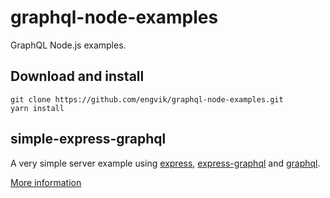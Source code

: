 # graphql-node-examples
GraphQL Node.js examples.

## Download and install

```
git clone https://github.com/engvik/graphql-node-examples.git
yarn install
```

## simple-express-graphql

A very simple server example using [express](https://github.com/expressjs/express), [express-graphql](https://github.com/graphql/express-graphql) and [graphql](https://github.com/graphql/graphql-js).

[More information](https://github.com/engvik/graphql-node-examples/blob/master/simple-express-graphql/README.md)
